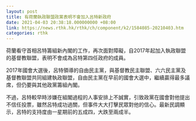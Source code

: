 ```yaml
---
layout: post
title: 有荷蘭執政聯盟政黨表明不會加入呂特新政府
date: 2021-04-03 20:38:18.000000000 +08:00
link: https://news.rthk.hk/rthk/ch/component/k2/1584085-20210403.htm
categories: rthk
---
```


荷蘭看守首相呂特籌組新內閣的工作，再次面對障礙，自2017年起加入執政聯盟的基督教聯盟，表明不會成為呂特第四任政府的成員。

2017年國會大選後，呂特領導的自由民主黨，與基督教民主聯盟、六六民主黨及基督教聯盟共同組建執政聯盟，自由民主黨在早前的國會大選中，繼續贏得最多議席，但仍要與其他政黨籌組內閣。

不過，呂特較早時涉嫌在組閣過程的人事安排上不誠實，引致政黨在國會對他提出不信任投票，雖然呂特成功過關，但事件大大打擊民眾對他的信心。最新民調顯示，呂特的支持度由一星期前的五成四，大跌至兩成半。
